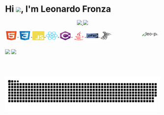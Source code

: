 <h1 align="left">Hi <img src="https://raw.githubusercontent.com/kaueMarques/kaueMarques/master/hi.gif" width="30px">, I'm Leonardo Fronza</h1>

<div align="center">
  <a href="https://github.com/leonardofronza">
  <img height="180em" src="https://github-readme-stats.vercel.app/api?username=leonardofronza&show_icons=true&theme=codeSTACKr&include_all_commits=true&count_private=true"/>
  <img height="180em" src="https://github-readme-stats.vercel.app/api/top-langs/?username=leonardofronza&layout=compact&langs_count=7&theme=codeSTACKr"/>
</div>
  
<div style="display: inline_block"><br>
  <img align="center" alt="leo-HTML" height="30" width="40" src="https://raw.githubusercontent.com/devicons/devicon/master/icons/html5/html5-original.svg">
  <img align="center" alt="leo-CSS" height="30" width="40" src="https://raw.githubusercontent.com/devicons/devicon/master/icons/css3/css3-original.svg">
  <img align="center" alt="leo-Js" height="30" width="40" src="https://raw.githubusercontent.com/devicons/devicon/master/icons/javascript/javascript-plain.svg">
  <img align="center" alt="Rafa-React" height="30" width="40" src="https://raw.githubusercontent.com/devicons/devicon/master/icons/react/react-original.svg">
  <img align="center" alt="leo-Csharp" height="30" width="40" src="https://raw.githubusercontent.com/devicons/devicon/master/icons/csharp/csharp-original.svg">
  <img align="center" alt="leo-Ts" height="30" width="40" src="https://raw.githubusercontent.com/devicons/devicon/master/icons/java/java-plain.svg">
  <img align="center" alt="leo-Csharp" height="30" width="40" src="https://raw.githubusercontent.com/devicons/devicon/master/icons/php/php-original.svg">
  <img align="center" alt="leo-Csharp" height="30" width="40" src="https://raw.githubusercontent.com/devicons/devicon/master/icons/microsoftsqlserver/microsoftsqlserver-plain.svg">
 
  <img align="right" alt="leo-pic" height="150" style="border-radius:50px;" src="https://66.media.tumblr.com/tumblr_mbc239V06j1rfjowdo1_500.gif">
</div>
  
  ##
 
<div> 
  <a href="https://instagram.com/leonardofronza" target="_blank"><img src="https://img.shields.io/badge/-Instagram-%23E4405F?style=for-the-badge&logo=instagram&logoColor=white" target="_blank"></a>
  <a href="https://www.linkedin.com/in/leonardofronza" target="_blank"><img src="https://img.shields.io/badge/-LinkedIn-%230077B5?style=for-the-badge&logo=linkedin&logoColor=white" target="_blank"></a> 
 
  ![Snake animation](https://github.com/LeonardoFronza/LeonardoFronza/blob/output/github-contribution-grid-snake.svg)
 
</div>
